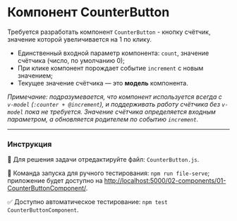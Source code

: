 # Компонент CounterButton

Требуется разработать компонент `CounterButton` - кнопку счётчик, значение которой увеличивается на 1 по клику.

- Единственный входной параметр компонента: `count`, значение счётчика (число, по умолчанию 0);
- При клике компонент порождает событие `increment` с новым значением;
- Текущее значение счётчика — это **модель** компонента.

*Примечание: подразумевается, что компонент используется всегда с `v-model` (`:counter + @increment`), и поддерживать работу счётчика без `v-model` пока не требуется. Значение счётчика определяется входным параметром, а обновляется родителем по событию `increment`.*

---

### Инструкция

📝 Для решения задачи отредактируйте файл: `CounterButton.js`.

🚀 Команда запуска для ручного тестирования: `npm run file-serve`;<br>
приложение будет доступно на [http://localhost:5000/02-components/01-CounterButtonComponent/](http://localhost:5000/02-components/01-CounterButtonComponent/).

✅ Доступно автоматическое тестирование: `npm test CounterButtonComponent`.
